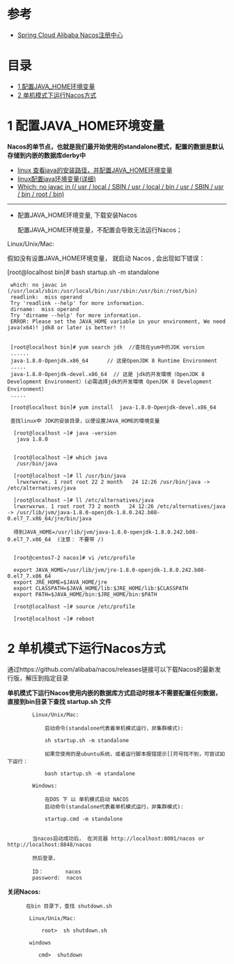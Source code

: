 
# 参考
* [Spring Cloud Alibaba Nacos注册中心](https://mrbird.cc/Spring-Cloud-Alibaba-Nacos%E6%B3%A8%E5%86%8C%E4%B8%AD%E5%BF%83.html)


# 目录
* [1 配置JAVA_HOME环境变量](#1-配置JAVA_HOME环境变量)
* [2 单机模式下运行Nacos方式](#1-单机模式下运行Nacos方式)



# 1 配置JAVA_HOME环境变量

**Nacos的单节点，也就是我们最开始使用的standalone模式，配置的数据是默认存储到内嵌的数据库derby中**

   * [linux 查看java的安装路径，并配置JAVA_HOME环境变量](https://blog.csdn.net/u013626215/article/details/88964331?spm=1001.2101.3001.6650.2&utm_medium=distribute.pc_relevant.none-task-blog-2%7Edefault%7ECTRLIST%7ERate-2.pc_relevant_paycolumn_v3&depth_1-utm_source=distribute.pc_relevant.none-task-blog-2%7Edefault%7ECTRLIST%7ERate-2.pc_relevant_paycolumn_v3&utm_relevant_index=5)
   * [linux配置java环境变量(详细)](https://www.cnblogs.com/samcn/archive/2011/03/16/1986248.html)
   * [Which: no javac in (/ usr / local / SBIN / usr / local / bin / usr / SBIN / usr / bin / root / bin)](https://cdmana.com/2021/07/20210722163907299e.html)
      
----

  * 配置JAVA_HOME环境变量, 下载安装Nacos
 
    配置JAVA_HOME环境变量，不配置会导致无法运行Nacos；
 
   Linux/Unix/Mac:
   
   假如没有设置JAVA_HOME环境变量， 就启动 Nacos , 会出现如下错误：
   
   [root@localhost bin]# bash startup.sh -m standalone

     which: no javac in (/usr/local/sbin:/usr/local/bin:/usr/sbin:/usr/bin:/root/bin)
     readlink:  miss operand 
     Try 'readlink --help' for more information.
     dirname:  miss operand 
     Try 'dirname --help' for more information.
     ERROR: Please set the JAVA_HOME variable in your environment, We need java(x64)! jdk8 or later is better! !!
     
     
     [root@localhost bin]# yum search jdk  //查找在yum中的JDK version
     ......
     java-1.8.0-Openjdk.x86_64      // 这是OpenJDK 8 Runtime Environment
     .....
     java-1.8.0-Openjdk-devel.x86_64  // 这是 jdk的开发環境（OpenJDK 8 Development Environment）(必需选择jdk的开发環境 OpenJDK 8 Development Environment）
     .....
   
     [root@localhost bin]# yum install  java-1.8.0-Openjdk-devel.x86_64
     
     查找linux中 JDK的安装目录，以便设置JAVA_HOME的環境变量
     
      [root@localhost ~]# java -version
       java 1.8.0
      
      
      [root@localhost ~]# which java
       /usr/bin/java
      
      [root@localhost ~]# ll /usr/bin/java 
       lrwxrwxrwx. 1 root root 22 2 month   24 12:26 /usr/bin/java -> /etc/alternatives/java
       
      [root@localhost ~]# ll /etc/alternatives/java
      lrwxrwxrwx. 1 root root 73 2 month   24 12:26 /etc/alternatives/java -> /usr/lib/jvm/java-1.8.0-openjdk-1.8.0.242.b08-0.el7_7.x86_64/jre/bin/java 
      
      得到JAVA_HOME=/usr/lib/jvm/java-1.8.0-openjdk-1.8.0.242.b08-0.el7_7.x86_64  (注意： 不要带 /)
      
      
      [root@centos7-2 nacos]# vi /etc/profile
      
      export JAVA_HOME=/usr/lib/jvm/jre-1.8.0-openjdk-1.8.0.242.b08-0.el7_7.x86_64         
      export JRE_HOME=$JAVA_HOME/jre
      export CLASSPATH=$JAVA_HOME/lib:$JRE_HOME/lib:$CLASSPATH
      export PATH=$JAVA_HOME/bin:$JRE_HOME/bin:$PATH
      
      [root@localhost ~]# source /etc/profile
      
      [root@localhost ~]# reboot
     

# 2 单机模式下运行Nacos方式

   通过https://github.com/alibaba/nacos/releases链接可以下载Nacos的最新发行版，解压到指定目录

   **单机模式下运行Nacos使用内嵌的数据库方式启动时根本不需要配置任何数据，直接到bin目录下查找 startup.sh 文件**
            
            Linux/Unix/Mac:

                启动命令(standalone代表着单机模式运行，非集群模式):

                sh startup.sh -m standalone

                如果您使用的是ubuntu系统，或者运行脚本报错提示[[符号找不到，可尝试如下运行：

                bash startup.sh -m standalone

            Windows:

                在DOS 下 以 单机模式启动 NACOS
                启动命令(standalone代表着单机模式运行，非集群模式):

                startup.cmd -m standalone


            当nacos启动成功后， 在浏览器 http://localhost:8001/nacos or http://localhost:8848/nacos    

            然后登录，

            ID：       nacos
            password:  nacos
    

   **关闭Nacos:**

          在bin 目录下，查找 shutdown.sh
          
           Linux/Unix/Mac:
           
               root>  sh shutdown.sh
               
           windows
           
              cmd>  shutdown
          
























